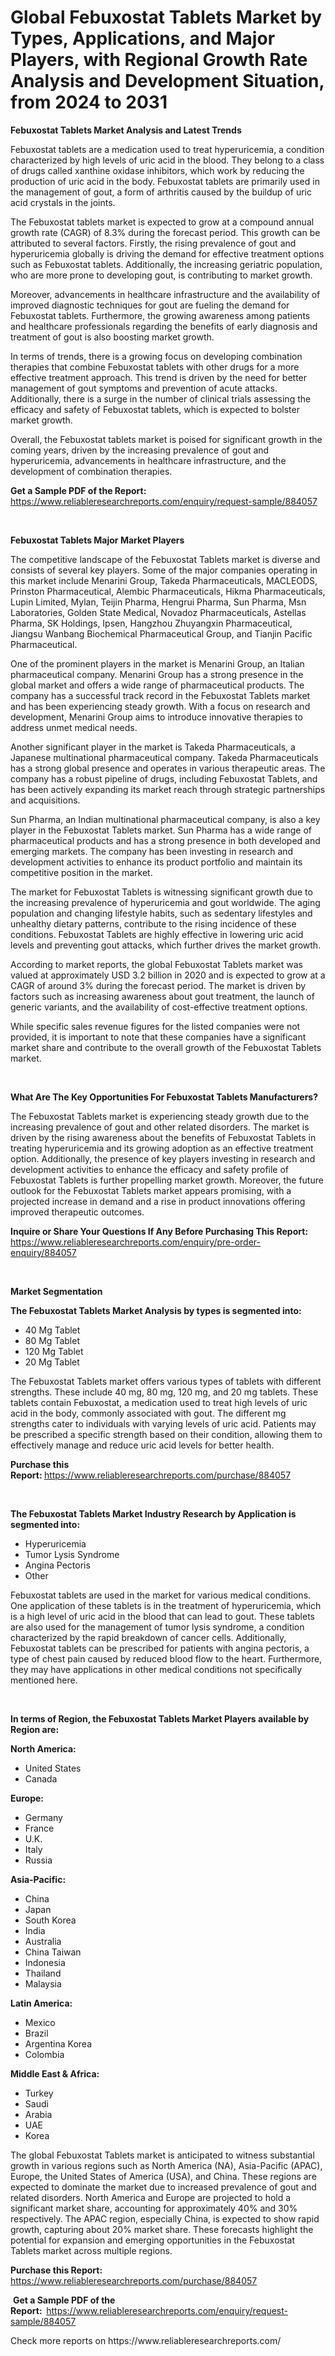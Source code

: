 <p><h1>Global Febuxostat Tablets Market by Types, Applications, and Major Players, with Regional Growth Rate Analysis and Development Situation, from 2024 to 2031</h1></p><p><strong>Febuxostat Tablets Market Analysis and Latest Trends</strong></p>
<p><p>Febuxostat tablets are a medication used to treat hyperuricemia, a condition characterized by high levels of uric acid in the blood. They belong to a class of drugs called xanthine oxidase inhibitors, which work by reducing the production of uric acid in the body. Febuxostat tablets are primarily used in the management of gout, a form of arthritis caused by the buildup of uric acid crystals in the joints.</p><p>The Febuxostat tablets market is expected to grow at a compound annual growth rate (CAGR) of 8.3% during the forecast period. This growth can be attributed to several factors. Firstly, the rising prevalence of gout and hyperuricemia globally is driving the demand for effective treatment options such as Febuxostat tablets. Additionally, the increasing geriatric population, who are more prone to developing gout, is contributing to market growth.</p><p>Moreover, advancements in healthcare infrastructure and the availability of improved diagnostic techniques for gout are fueling the demand for Febuxostat tablets. Furthermore, the growing awareness among patients and healthcare professionals regarding the benefits of early diagnosis and treatment of gout is also boosting market growth.</p><p>In terms of trends, there is a growing focus on developing combination therapies that combine Febuxostat tablets with other drugs for a more effective treatment approach. This trend is driven by the need for better management of gout symptoms and prevention of acute attacks. Additionally, there is a surge in the number of clinical trials assessing the efficacy and safety of Febuxostat tablets, which is expected to bolster market growth.</p><p>Overall, the Febuxostat tablets market is poised for significant growth in the coming years, driven by the increasing prevalence of gout and hyperuricemia, advancements in healthcare infrastructure, and the development of combination therapies.</p></p>
<p><strong>Get a Sample PDF of the Report:&nbsp;</strong> <a href="https://www.reliableresearchreports.com/enquiry/request-sample/884057">https://www.reliableresearchreports.com/enquiry/request-sample/884057</a></p>
<p>&nbsp;</p>
<p><strong>Febuxostat Tablets Major Market Players</strong></p>
<p><p>The competitive landscape of the Febuxostat Tablets market is diverse and consists of several key players. Some of the major companies operating in this market include Menarini Group, Takeda Pharmaceuticals, MACLEODS, Prinston Pharmaceutical, Alembic Pharmaceuticals, Hikma Pharmaceuticals, Lupin Limited, Mylan, Teijin Pharma, Hengrui Pharma, Sun Pharma, Msn Laboratories, Golden State Medical, Novadoz Pharmaceuticals, Astellas Pharma, SK Holdings, Ipsen, Hangzhou Zhuyangxin Pharmaceutical, Jiangsu Wanbang Biochemical Pharmaceutical Group, and Tianjin Pacific Pharmaceutical.</p><p>One of the prominent players in the market is Menarini Group, an Italian pharmaceutical company. Menarini Group has a strong presence in the global market and offers a wide range of pharmaceutical products. The company has a successful track record in the Febuxostat Tablets market and has been experiencing steady growth. With a focus on research and development, Menarini Group aims to introduce innovative therapies to address unmet medical needs.</p><p>Another significant player in the market is Takeda Pharmaceuticals, a Japanese multinational pharmaceutical company. Takeda Pharmaceuticals has a strong global presence and operates in various therapeutic areas. The company has a robust pipeline of drugs, including Febuxostat Tablets, and has been actively expanding its market reach through strategic partnerships and acquisitions.</p><p>Sun Pharma, an Indian multinational pharmaceutical company, is also a key player in the Febuxostat Tablets market. Sun Pharma has a wide range of pharmaceutical products and has a strong presence in both developed and emerging markets. The company has been investing in research and development activities to enhance its product portfolio and maintain its competitive position in the market.</p><p>The market for Febuxostat Tablets is witnessing significant growth due to the increasing prevalence of hyperuricemia and gout worldwide. The aging population and changing lifestyle habits, such as sedentary lifestyles and unhealthy dietary patterns, contribute to the rising incidence of these conditions. Febuxostat Tablets are highly effective in lowering uric acid levels and preventing gout attacks, which further drives the market growth.</p><p>According to market reports, the global Febuxostat Tablets market was valued at approximately USD 3.2 billion in 2020 and is expected to grow at a CAGR of around 3% during the forecast period. The market is driven by factors such as increasing awareness about gout treatment, the launch of generic variants, and the availability of cost-effective treatment options.</p><p>While specific sales revenue figures for the listed companies were not provided, it is important to note that these companies have a significant market share and contribute to the overall growth of the Febuxostat Tablets market.</p></p>
<p>&nbsp;</p>
<p><strong>What Are The Key Opportunities For Febuxostat Tablets Manufacturers?</strong></p>
<p><p>The Febuxostat Tablets market is experiencing steady growth due to the increasing prevalence of gout and other related disorders. The market is driven by the rising awareness about the benefits of Febuxostat Tablets in treating hyperuricemia and its growing adoption as an effective treatment option. Additionally, the presence of key players investing in research and development activities to enhance the efficacy and safety profile of Febuxostat Tablets is further propelling market growth. Moreover, the future outlook for the Febuxostat Tablets market appears promising, with a projected increase in demand and a rise in product innovations offering improved therapeutic outcomes.</p></p>
<p><strong>Inquire or Share Your Questions If Any Before Purchasing This Report:</strong> <a href="https://www.reliableresearchreports.com/enquiry/pre-order-enquiry/884057">https://www.reliableresearchreports.com/enquiry/pre-order-enquiry/884057</a></p>
<p>&nbsp;</p>
<p><strong>Market Segmentation</strong></p>
<p><strong>The Febuxostat Tablets Market Analysis by types is segmented into:</strong></p>
<p><ul><li>40 Mg Tablet</li><li>80 Mg Tablet</li><li>120 Mg Tablet</li><li>20 Mg Tablet</li></ul></p>
<p><p>The Febuxostat Tablets market offers various types of tablets with different strengths. These include 40 mg, 80 mg, 120 mg, and 20 mg tablets. These tablets contain Febuxostat, a medication used to treat high levels of uric acid in the body, commonly associated with gout. The different mg strengths cater to individuals with varying levels of uric acid. Patients may be prescribed a specific strength based on their condition, allowing them to effectively manage and reduce uric acid levels for better health.</p></p>
<p><strong>Purchase this Report:&nbsp;</strong><a href="https://www.reliableresearchreports.com/purchase/884057">https://www.reliableresearchreports.com/purchase/884057</a></p>
<p>&nbsp;</p>
<p><strong>The Febuxostat Tablets Market Industry Research by Application is segmented into:</strong></p>
<p><ul><li>Hyperuricemia</li><li>Tumor Lysis Syndrome</li><li>Angina Pectoris</li><li>Other</li></ul></p>
<p><p>Febuxostat tablets are used in the market for various medical conditions. One application of these tablets is in the treatment of hyperuricemia, which is a high level of uric acid in the blood that can lead to gout. These tablets are also used for the management of tumor lysis syndrome, a condition characterized by the rapid breakdown of cancer cells. Additionally, Febuxostat tablets can be prescribed for patients with angina pectoris, a type of chest pain caused by reduced blood flow to the heart. Furthermore, they may have applications in other medical conditions not specifically mentioned here.</p></p>
<p>&nbsp;</p>
<p><strong>In terms of Region, the Febuxostat Tablets Market Players available by Region are:</strong></p>
<p>
    <p> <strong> North America: </strong>
        <ul>
            <li>United States</li>
            <li>Canada</li>
        </ul>
        </p> 
    <p> <strong> Europe: </strong>
        <ul>
            <li>Germany</li>
            <li>France</li>
            <li>U.K.</li>
            <li>Italy</li>
            <li>Russia</li>
        </ul>
        </p> 
    <p> <strong> Asia-Pacific: </strong>
        <ul>
            <li>China</li>
            <li>Japan</li>
            <li>South Korea</li>
            <li>India</li>
            <li>Australia</li>
            <li>China Taiwan</li>
            <li>Indonesia</li>
            <li>Thailand</li>
            <li>Malaysia</li>
        </ul>
        </p> 
    <p> <strong> Latin America: </strong>
        <ul>
            <li>Mexico</li>
            <li>Brazil</li>
            <li>Argentina Korea</li>
            <li>Colombia</li>
        </ul>
        </p> 
    <p> <strong> Middle East & Africa: </strong>
        <ul>
            <li>Turkey</li>
            <li>Saudi</li>
            <li>Arabia</li>
            <li>UAE</li>
            <li>Korea</li>
        </ul>
    </p>
    </p>
<p><p>The global Febuxostat Tablets market is anticipated to witness substantial growth in various regions such as North America (NA), Asia-Pacific (APAC), Europe, the United States of America (USA), and China. These regions are expected to dominate the market due to increased prevalence of gout and related disorders. North America and Europe are projected to hold a significant market share, accounting for approximately 40% and 30% respectively. The APAC region, especially China, is expected to show rapid growth, capturing about 20% market share. These forecasts highlight the potential for expansion and emerging opportunities in the Febuxostat Tablets market across multiple regions.</p></p>
<p><strong>Purchase this Report: </strong><a href="https://www.reliableresearchreports.com/purchase/884057">https://www.reliableresearchreports.com/purchase/884057</a></p>
<p>&nbsp;<strong>Get a Sample PDF of the Report:&nbsp;&nbsp;</strong><a href="https://www.reliableresearchreports.com/enquiry/request-sample/884057">https://www.reliableresearchreports.com/enquiry/request-sample/884057</a></p>
<p><strong></strong></p>
<p>Check more reports on https://www.reliableresearchreports.com/</p>
